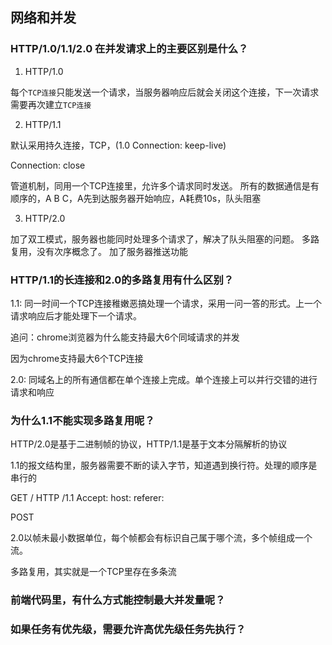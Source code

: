 ## 网络和并发

### HTTP/1.0/1.1/2.0 在并发请求上的主要区别是什么？

1. HTTP/1.0

每个`TCP连接`只能发送一个请求，当服务器响应后就会关闭这个连接，下一次请求需要再次建立`TCP连接`

2. HTTP/1.1

默认采用持久连接，TCP，(1.0 Connection: keep-live)

Connection: close

管道机制，同用一个TCP连接里，允许多个请求同时发送。
所有的数据通信是有顺序的，A B C，A先到达服务器开始响应，A耗费10s，队头阻塞

3. HTTP/2.0

加了双工模式，服务器也能同时处理多个请求了，解决了队头阻塞的问题。
多路复用，没有次序概念了。
加了服务器推送功能

### HTTP/1.1的长连接和2.0的多路复用有什么区别？

1.1: 同一时间一个TCP连接稚嫩恶搞处理一个请求，采用一问一答的形式。上一个请求响应后才能处理下一个请求。

追问：chrome浏览器为什么能支持最大6个同域请求的并发

因为chrome支持最大6个TCP连接

2.0: 同域名上的所有通信都在单个连接上完成。单个连接上可以并行交错的进行请求和响应

### 为什么1.1不能实现多路复用呢？

HTTP/2.0是基于二进制帧的协议，HTTP/1.1是基于文本分隔解析的协议

1.1的报文结构里，服务器需要不断的读入字节，知道遇到换行符。处理的顺序是串行的

GET / HTTP /1.1
Accept:
host:
referer:

POST

2.0以帧未最小数据单位，每个帧都会有标识自己属于哪个流，多个帧组成一个流。

多路复用，其实就是一个TCP里存在多条流


### 前端代码里，有什么方式能控制最大并发量呢？

### 如果任务有优先级，需要允许高优先级任务先执行？